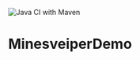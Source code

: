 ![Java CI with Maven](https://github.com/SebEil/MinesveiperDemo/workflows/Java%20CI%20with%20Maven/badge.svg)
# MinesveiperDemo
